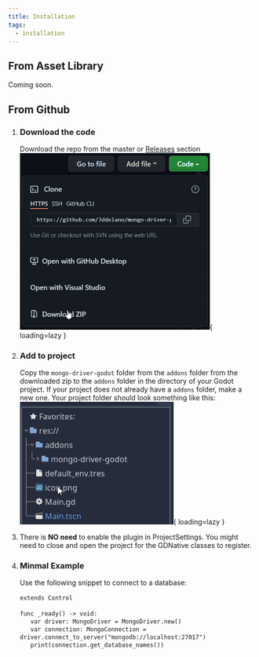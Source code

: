 ```yaml
---
title: Installation
tags:
  - installation
---
```


## From Asset Library

Coming soon.

## From Github
1. ### Download the code
   Download the repo from the master or [Releases](https://github.com/3ddelano/mongo-driver-godot/releases) section<br>
   ![Download the repo as a zip file](assets/download_zip.png){ loading=lazy }

2. ### Add to project
   Copy the `mongo-driver-godot` folder from the `addons` folder from the downloaded zip to the `addons` folder in the directory of your Godot project. If your project does not already have a `addons` folder, make a new one. Your project folder should look something like this:<br>
   ![example project structure](assets/base_folder_structure.png){ loading=lazy }

3. There is **NO need** to enable the plugin in ProjectSettings. You might need to close and open the project for the GDNative classes to register.

4. ### Minmal Example
   Use the following snippet to connect to a database:
   ```
   extends Control

   func _ready() -> void:
      var driver: MongoDriver = MongoDriver.new()
      var connection: MongoConnection = driver.connect_to_server("mongodb://localhost:27017")
      print(connection.get_database_names())
   ```